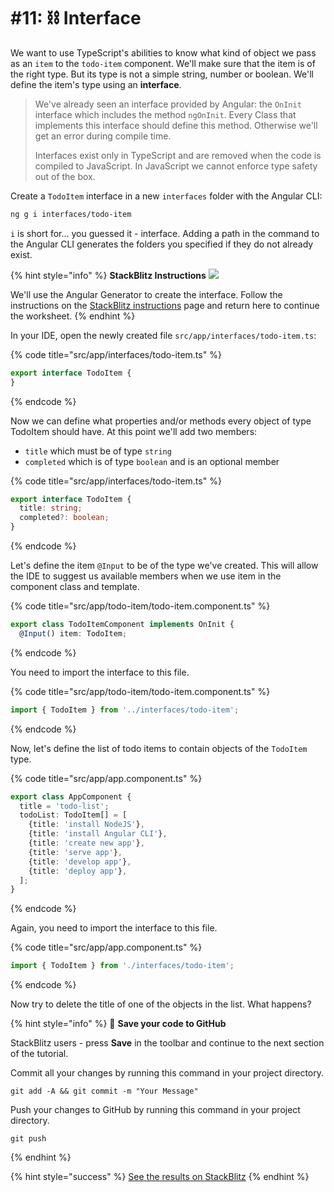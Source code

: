 # \#11: ⛓ Interface

We want to use TypeScript's abilities to know what kind of object we pass as an `item` to the `todo-item` component. We'll make sure that the item is of the right type. But its type is not a simple string, number or boolean. We'll define the item's type using an **interface**.

> We've already seen an interface provided by Angular: the `OnInit` interface which includes the method `ngOnInit`. Every Class that implements this interface should define this method. Otherwise we'll get an error during compile time.
>
> Interfaces exist only in TypeScript and are removed when the code is compiled to JavaScript. In JavaScript we cannot enforce type safety out of the box.

Create a `TodoItem` interface in a new `interfaces` folder with the Angular CLI:

```bash
ng g i interfaces/todo-item
```

`i` is short for... you guessed it - interface. Adding a path in the command to the Angular CLI generates the folders you specified if they do not already exist.

{% hint style="info" %}
**StackBlitz Instructions** ![](../../.gitbook/assets/stackblitz-hint.svg)

We'll use the Angular Generator to create the interface. Follow the instructions on the [StackBlitz instructions](stackblitz.md) page and return here to continue the worksheet.
{% endhint %}

In your IDE, open the newly created file `src/app/interfaces/todo-item.ts`:

{% code title="src/app/interfaces/todo-item.ts" %}
```typescript
export interface TodoItem {
}
```
{% endcode %}

Now we can define what properties and/or methods every object of type TodoItem should have. At this point we'll add two members:

* `title` which must be of type `string`
* `completed` which is of type `boolean` and is an optional member 

{% code title="src/app/interfaces/todo-item.ts" %}
```typescript
export interface TodoItem {
  title: string;
  completed?: boolean;
}
```
{% endcode %}

Let's define the item `@Input` to be of the type we've created. This will allow the IDE to suggest us available members when we use item in the component class and template.

{% code title="src/app/todo-item/todo-item.component.ts" %}
```typescript
export class TodoItemComponent implements OnInit {
  @Input() item: TodoItem;
```
{% endcode %}

You need to import the interface to this file.

{% code title="src/app/todo-item/todo-item.component.ts" %}
```typescript
import { TodoItem } from '../interfaces/todo-item';
```
{% endcode %}

Now, let's define the list of todo items to contain objects of the `TodoItem` type.

{% code title="src/app/app.component.ts" %}
```typescript
export class AppComponent {
  title = 'todo-list';
  todoList: TodoItem[] = [
    {title: 'install NodeJS'},
    {title: 'install Angular CLI'},
    {title: 'create new app'},
    {title: 'serve app'},
    {title: 'develop app'},
    {title: 'deploy app'},
  ];
}
```
{% endcode %}

Again, you need to import the interface to this file.

{% code title="src/app/app.component.ts" %}
```typescript
import { TodoItem } from './interfaces/todo-item';
```
{% endcode %}

Now try to delete the title of one of the objects in the list. What happens?

{% hint style="info" %}
💾 **Save your code to GitHub**

StackBlitz users - press **Save** in the toolbar and continue to the next section of the tutorial.

Commit all your changes by running this command in your project directory.

```text
git add -A && git commit -m "Your Message"
```

Push your changes to GitHub by running this command in your project directory.

```text
git push
```
{% endhint %}

{% hint style="success" %}
[See the results on StackBlitz](https://stackblitz.com/github/ng-girls/todo-list-tutorial/tree/master/examples/0_11-interface)
{% endhint %}

